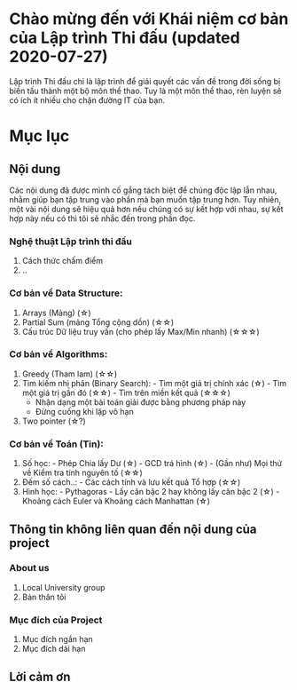 # Chào mừng đến với Khái niệm cơ bản của Lập trình Thi đấu (updated 2020-07-27)

Lập trình Thi đấu chỉ là lập trình để giải quyết các vấn đề trong đời sống bị biến tấu thành một bộ môn thể thao. Tuy là một môn thể thao, rèn luyện sẽ có ích ít nhiều cho chặn đường IT của bạn.

# Mục lục

## Nội dung
Các nội dung đã được mình cố gắng tách biệt để chúng độc lập lẫn nhau, nhằm giúp bạn tập trung vào phần mà bạn muốn tập trung hơn. Tuy nhiên, một vài nội dung sẽ hiệu quả hơn nếu chúng có sự kết hợp với nhau, sự kết hợp này nếu có thì tôi sẽ nhắc đến trong phần đọc.

### Nghệ thuật Lập trình thi đấu
  1. Cách thức chấm điểm
  2. ..

### Cơ bản về Data Structure:
  1. Arrays (Mảng) (☆)
  2. Partial Sum (mảng Tổng cộng dồn) (☆☆)
  3. Cấu trúc Dữ liệu truy vấn (cho phép lấy Max/Min nhanh) (☆☆☆)

### Cơ bản về Algorithms:
  1. Greedy (Tham lam) (☆☆)
  2. Tìm kiếm nhị phân (Binary Search):
    - Tìm một giá trị chính xác (☆)
    - Tìm một giá trị gần đó    (☆☆)
    - Tìm trên miền kết quả     (☆☆☆)
      - Nhận dạng một bài toán giải được bằng phương pháp này
      - Đừng cuống khi lặp vô hạn
  3. Two pointer (☆?)

### Cơ bản về Toán (Tin):
  1. Số học:
    - Phép Chia lấy Dư (☆)
    - GCD trá hình (☆)
    - (Gần như) Mọi thứ về Kiểm tra tính nguyên tố (☆☆)
  2. Đếm số cách..:
    - Các cách tính và lưu kết quả Tổ hợp (☆☆)
  3. Hình học:
    - Pythagoras
    - Lấy căn bậc 2 hay không lấy căn bậc 2 (☆)
    - Khoảng cách Euler và Khoảng cách Manhattan (☆)


## Thông tin không liên quan đến nội dung của project
### About us
  1. Local University group
  2. Bản thân tôi

### Mục đích của Project
  1. Mục đích ngắn hạn
  2. Mục đích dài hạn

## Lời cảm ơn
